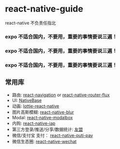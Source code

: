# react-native-guide
react-native 不负责任指北

### expo 不适合国内，不要用，重要的事情要说三遍！
### expo 不适合国内，不要用，重要的事情要说三遍！
### expo 不适合国内，不要用，重要的事情要说三遍！

## 常用库
* 路由: [react-navigation](https://reactnavigation.org/) or [react-native-router-flux](https://github.com/aksonov/react-native-router-flux)
* UI:  [NativeBase](https://github.com/GeekyAnts/NativeBase)
* 动画: [lottie-react-native](https://github.com/react-native-community/lottie-react-native)
* 图片高斯模糊: [react-native-blur](https://github.com/react-native-community/react-native-blur)
* Modal:  [react-native-modalbox](https://github.com/maxs15/react-native-modalbox)
* 内购:  [react-native-iap](https://github.com/dooboolab/react-native-iap)
* 第三方登录/推送/分享/数据统计: [友盟](https://www.umeng.com/)
* 微信/支付宝 支付：  [react-native-puti-pay](https://github.com/puti94/react-native-puti-pay)
* 微信生态圈:  [react-native-wechat](https://github.com/yorkie/react-native-wechat)
